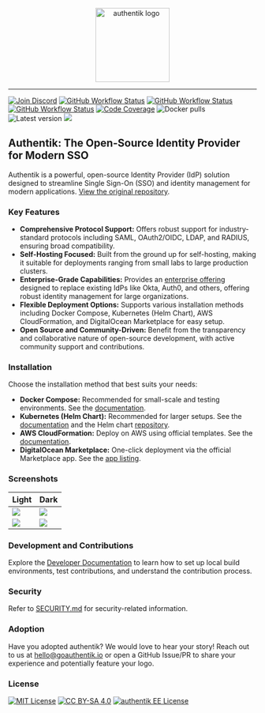 <p align="center">
    <img src="https://goauthentik.io/img/icon_top_brand_colour.svg" height="150" alt="authentik logo">
</p>

---

[![Join Discord](https://img.shields.io/discord/809154715984199690?label=Discord&style=for-the-badge)](https://goauthentik.io/discord)
[![GitHub Workflow Status](https://img.shields.io/github/actions/workflow/status/goauthentik/authentik/ci-main.yml?branch=main&label=core%20build&style=for-the-badge)](https://github.com/goauthentik/authentik/actions/workflows/ci-main.yml)
[![GitHub Workflow Status](https://img.shields.io/github/actions/workflow/status/goauthentik/authentik/ci-outpost.yml?branch=main&label=outpost%20build&style=for-the-badge)](https://github.com/goauthentik/authentik/actions/workflows/ci-outpost.yml)
[![GitHub Workflow Status](https://img.shields.io/github/actions/workflow/status/goauthentik/authentik/ci-web.yml?branch=main&label=web%20build&style=for-the-badge)](https://github.com/goauthentik/authentik/actions/workflows/ci-web.yml)
[![Code Coverage](https://img.shields.io/codecov/c/gh/goauthentik/authentik?style=for-the-badge)](https://codecov.io/gh/goauthentik/authentik)
![Docker pulls](https://img.shields.io/docker/pulls/authentik/server.svg?style=for-the-badge)
![Latest version](https://img.shields.io/docker/v/authentik/server?sort=semver&style=for-the-badge)
[![](https://img.shields.io/badge/Help%20translate-transifex-blue?style=for-the-badge)](https://www.transifex.com/authentik/authentik/)

## Authentik: The Open-Source Identity Provider for Modern SSO

Authentik is a powerful, open-source Identity Provider (IdP) solution designed to streamline Single Sign-On (SSO) and identity management for modern applications.  [View the original repository](https://github.com/goauthentik/authentik).

### Key Features

*   **Comprehensive Protocol Support:**  Offers robust support for industry-standard protocols including SAML, OAuth2/OIDC, LDAP, and RADIUS, ensuring broad compatibility.
*   **Self-Hosting Focused:**  Built from the ground up for self-hosting, making it suitable for deployments ranging from small labs to large production clusters.
*   **Enterprise-Grade Capabilities:** Provides an [enterprise offering](https://goauthentik.io/pricing) designed to replace existing IdPs like Okta, Auth0, and others, offering robust identity management for large organizations.
*   **Flexible Deployment Options:** Supports various installation methods including Docker Compose, Kubernetes (Helm Chart), AWS CloudFormation, and DigitalOcean Marketplace for easy setup.
*   **Open Source and Community-Driven:** Benefit from the transparency and collaborative nature of open-source development, with active community support and contributions.

### Installation

Choose the installation method that best suits your needs:

*   **Docker Compose:** Recommended for small-scale and testing environments.  See the [documentation](https://docs.goauthentik.io/docs/install-config/install/docker-compose/).
*   **Kubernetes (Helm Chart):**  Recommended for larger setups.  See the [documentation](https://docs.goauthentik.io/docs/install-config/install/kubernetes/) and the Helm chart [repository](https://github.com/goauthentik/helm).
*   **AWS CloudFormation:** Deploy on AWS using official templates. See the [documentation](https://docs.goauthentik.io/docs/install-config/install/aws/).
*   **DigitalOcean Marketplace:** One-click deployment via the official Marketplace app. See the [app listing](https://marketplace.digitalocean.com/apps/authentik).

### Screenshots

| Light                                                       | Dark                                                       |
| ----------------------------------------------------------- | ---------------------------------------------------------- |
| ![](https://docs.goauthentik.io/img/screen_apps_light.jpg)  | ![](https://docs.goauthentik.io/img/screen_apps_dark.jpg)  |
| ![](https://docs.goauthentik.io/img/screen_admin_light.jpg) | ![](https://docs.goauthentik.io/img/screen_admin_dark.jpg) |

### Development and Contributions

Explore the [Developer Documentation](https://docs.goauthentik.io/docs/developer-docs/) to learn how to set up local build environments, test contributions, and understand the contribution process.

### Security

Refer to [SECURITY.md](SECURITY.md) for security-related information.

### Adoption

Have you adopted authentik?  We would love to hear your story!  Reach out to us at [hello@goauthentik.io](mailto:hello@goauthentik.io) or open a GitHub Issue/PR to share your experience and potentially feature your logo.

### License

[![MIT License](https://img.shields.io/badge/License-MIT-green?style=for-the-badge)](LICENSE)
[![CC BY-SA 4.0](https://img.shields.io/badge/License-CC%20BY--SA%204.0-lightgrey?style=for-the-badge)](website/LICENSE)
[![authentik EE License](https://img.shields.io/badge/License-EE-orange?style=for-the-badge)](authentik/enterprise/LICENSE)